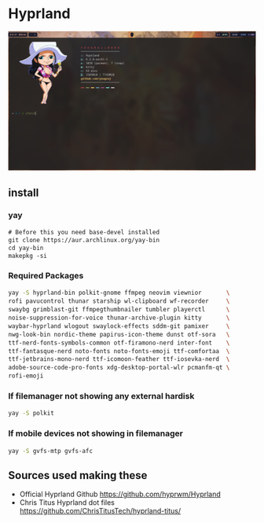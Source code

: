# Hyprland

![Screenshot](https://github.com/Yougraj/hyprland-dot/blob/main/main.jpg)

## install

### yay

```
# Before this you need base-devel installed
git clone https://aur.archlinux.org/yay-bin
cd yay-bin
makepkg -si
```

### Required Packages

```bash
yay -S hyprland-bin polkit-gnome ffmpeg neovim viewnior       \
rofi pavucontrol thunar starship wl-clipboard wf-recorder     \
swaybg grimblast-git ffmpegthumbnailer tumbler playerctl      \
noise-suppression-for-voice thunar-archive-plugin kitty       \
waybar-hyprland wlogout swaylock-effects sddm-git pamixer     \
nwg-look-bin nordic-theme papirus-icon-theme dunst otf-sora   \
ttf-nerd-fonts-symbols-common otf-firamono-nerd inter-font    \
ttf-fantasque-nerd noto-fonts noto-fonts-emoji ttf-comfortaa  \
ttf-jetbrains-mono-nerd ttf-icomoon-feather ttf-iosevka-nerd  \
adobe-source-code-pro-fonts xdg-desktop-portal-wlr pcmanfm-qt \
rofi-emoji
```

### If filemanager not showing any external hardisk

```bash
yay -S polkit
```

### If mobile devices not showing in filemanager

```bash
yay -S gvfs-mtp gvfs-afc
```

## Sources used making these

- Official Hyprland Github <https://github.com/hyprwm/Hyprland>
- Chris Titus Hyprland dot files <https://github.com/ChrisTitusTech/hyprland-titus/>
